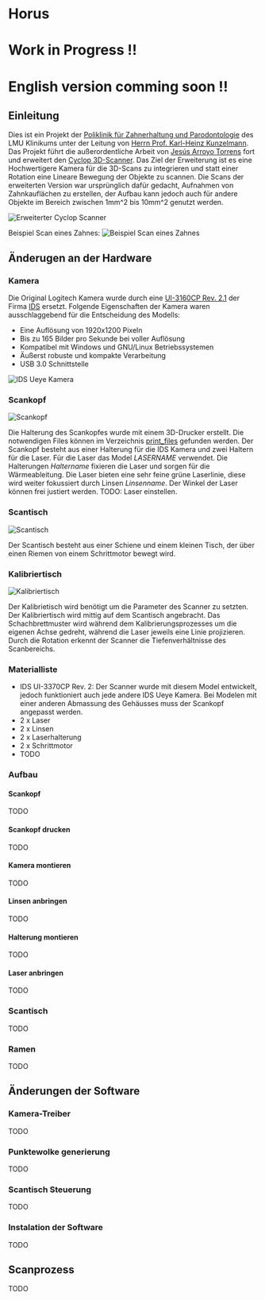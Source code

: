 # Horus

# Work in Progress !!
# English version comming soon !!

## Einleitung
Dies ist ein Projekt der [Poliklinik für Zahnerhaltung und Parodontologie](http://www.klinikum.uni-muenchen.de/Poliklinik-fuer-Zahnerhaltung-und-Parodontologie/de/index.html)
des LMU Klinikums unter der Leitung von [Herrn Prof. Karl-Heinz Kunzelmann](http://www.dent.med.uni-muenchen.de/~kkunzelm/htdocs/index.html).
Das Projekt führt die außerordentliche Arbeit von [Jesús Arroyo Torrens](https://github.com/Jesus89) fort und erweitert den [Cyclop 3D-Scanner](https://github.com/LibreScanner/ciclop).
Das Ziel der Erweiterung ist es eine Hochwertigere Kamera für die 3D-Scans zu integrieren und statt einer Rotation eine Lineare Bewegung der Objekte zu scannen.
Die Scans der erweiterten Version war ursprünglich dafür gedacht, Aufnahmen von Zahnkauflächen zu erstellen, der Aufbau kann jedoch auch für andere Objekte im Bereich 
zwischen 1mm^2 bis 10mm^2 genutzt werden.

![Erweiterter Cyclop Scanner](doc/images/aufbau.jpg)

Beispiel Scan eines Zahnes:
![Beispiel Scan eines Zahnes](doc/images/zahn.png)


## Änderugen an der Hardware

### Kamera
Die Original Logitech Kamera wurde durch eine [UI-3160CP Rev. 2.1](https://en.ids-imaging.com/store/ui-3160cp-rev-2-1.html) der Firma [IDS](https://en.ids-imaging.com/home.html) ersetzt. 
Folgende Eigenschaften der Kamera waren ausschlaggebend für die Entscheidung des Modells:
- Eine Auflösung von 1920x1200 Pixeln
- Bis zu 165 Bilder pro Sekunde bei voller Auflösung
- Kompatibel mit Windows und GNU/Linux Betriebssystemen
- Äußerst robuste und kompakte Verarbeitung 
- USB 3.0 Schnittstelle 

![IDS Ueye Kamera](doc/images/macosx.png)

### Scankopf

![Scankopf](doc/images/scankopf.jpg)

Die Halterung des Scankopfes wurde mit einem 3D-Drucker erstellt.
Die notwendigen Files können im Verzeichnis [print_files](/print_files) gefunden werden.
Der Scankopf besteht aus einer Halterung für die IDS Kamera und zwei Haltern für die Laser.
Für die Laser das Model *LASERNAME* verwendet. Die Halterungen *Haltername* fixieren die Laser und 
sorgen für die Wärmeableitung. Die Laser bieten eine sehr feine grüne Laserlinie, diese wird weiter fokussiert
durch Linsen *Linsenname*. Der Winkel der Laser können frei justiert werden. 
TODO: Laser einstellen.

### Scantisch

![Scantisch](doc/images/scantisch.jpg)

Der Scantisch besteht aus einer Schiene und einem kleinen Tisch, der über einen Riemen von einem Schrittmotor bewegt wird.

### Kalibriertisch

![Kalibriertisch](doc/images/kalibriertisch.jpg)

Der Kalibrietisch wird benötigt um die Parameter des Scanner zu setzten. 
Der Kalibriertisch wird mittig auf dem Scantisch angebracht.
Das Schachbrettmuster wird während dem Kalibrierungsprozesses um die eigenen Achse gedreht, während die Laser
jeweils eine Linie projizieren. Durch die Rotation erkennt der Scanner die Tiefenverhältnisse des Scanbereichs.

### Materialliste
- IDS UI-3370CP Rev. 2:
	Der Scanner wurde mit diesem Model entwickelt, jedoch funktioniert auch jede andere IDS Ueye Kamera.
	Bei Modelen mit einer anderen Abmassung des Gehäusses muss der Scankopf angepasst werden.
- 2 x Laser
- 2 x Linsen
- 2 x Laserhalterung
- 2 x Schrittmotor
- TODO


### Aufbau

#### Scankopf 
TODO

#### Scankopf drucken
TODO

#### Kamera montieren
TODO

#### Linsen anbringen
TODO

#### Halterung montieren
TODO

#### Laser anbringen
TODO

### Scantisch
TODO

### Ramen
TODO

## Änderungen der Software

### Kamera-Treiber
TODO

### Punktewolke generierung
TODO

### Scantisch Steuerung
TODO

### Instalation der Software
TODO

## Scanprozess
TODO
